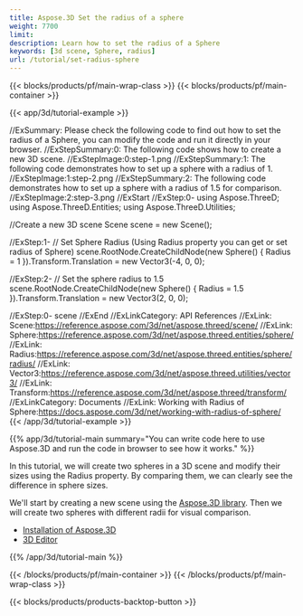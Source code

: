 ```yaml
---
title: Aspose.3D Set the radius of a sphere
weight: 7700
limit: 
description: Learn how to set the radius of a Sphere
keywords: [3d scene, Sphere, radius]
url: /tutorial/set-radius-sphere
---
```


{{< blocks/products/pf/main-wrap-class >}}
{{< blocks/products/pf/main-container >}}

{{< app/3d/tutorial-example >}}


//ExSummary: Please check the following code to find out how to set the radius of a Sphere, you can modify the code and run it directly in your browser.
//ExStepSummary:0: The following code shows how to create a new 3D scene.
//ExStepImage:0:step-1.png
//ExStepSummary:1: The following code demonstrates how to set up a sphere with a radius of 1.
//ExStepImage:1:step-2.png
//ExStepSummary:2: The following code demonstrates how to set up a sphere with a radius of 1.5 for comparison.
//ExStepImage:2:step-3.png
//ExStart
//ExStep:0-
using Aspose.ThreeD;
using Aspose.ThreeD.Entities;
using Aspose.ThreeD.Utilities;

//Create a new 3D scene
Scene scene = new Scene();

//ExStep:1-
// Set Sphere Radius (Using Radius property you can get or set radius of Sphere)
scene.RootNode.CreateChildNode(new Sphere() { Radius = 1 }).Transform.Translation = new Vector3(-4, 0, 0);

//ExStep:2-
// Set the sphere radius to 1.5
scene.RootNode.CreateChildNode(new Sphere() { Radius = 1.5 }).Transform.Translation = new Vector3(2, 0, 0);

//ExStep:0-
scene
//ExEnd
//ExLinkCategory: API References
//ExLink: Scene:https://reference.aspose.com/3d/net/aspose.threed/scene/
//ExLink: Sphere:https://reference.aspose.com/3d/net/aspose.threed.entities/sphere/
//ExLink: Radius:https://reference.aspose.com/3d/net/aspose.threed.entities/sphere/radius/
//ExLink: Vector3:https://reference.aspose.com/3d/net/aspose.threed.utilities/vector3/
//ExLink: Transform:https://reference.aspose.com/3d/net/aspose.threed/transform/
//ExLinkCategory: Documents
//ExLink: Working with Radius of Sphere:https://docs.aspose.com/3d/net/working-with-radius-of-sphere/
{{< /app/3d/tutorial-example >}}

{{% app/3d/tutorial-main summary="You can write code here to use Aspose.3D and run the code in browser to see how it works." %}}

In this tutorial, we will create two spheres in a 3D scene and modify their sizes using the Radius property. By comparing them, we can clearly see the difference in sphere sizes.

We'll start by creating a new scene using the <a href="https://www.nuget.org/packages/Aspose.3D">Aspose.3D library</a>. Then we will create two spheres with different radii for visual comparison.

* [Installation of Aspose.3D](https://docs.aspose.com/3d/net/installation/)
* [3D Editor](https://products.aspose.app/3d/editor/)


{{% /app/3d/tutorial-main %}}

{{< /blocks/products/pf/main-container >}}
{{< /blocks/products/pf/main-wrap-class >}}

{{< blocks/products/products-backtop-button >}}

